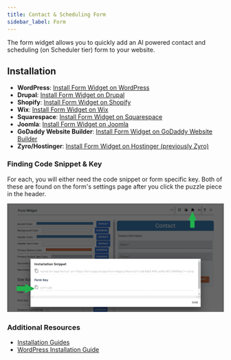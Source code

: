 ```yaml
---
title: Contact & Scheduling Form
sidebar_label: Form
---
```


The form widget allows you to quickly add an AI powered contact and scheduling (on Scheduler tier) form to your website.

## Installation

- **WordPress**: [Install Form Widget on WordPress](/help/install/wordpress)
- **Drupal**: [Install Form Widget on Drupal](/help/install/drupal)
- **Shopify**: [Install Form Widget on Shopify](/help/install/shopify)
- **Wix**: [Install Form Widget on Wix](/help/install/wix)
- **Squarespace**: [Install Form Widget on Squarespace](/help/install/squarespace)
- **Joomla**: [Install Form Widget on Joomla](/help/install/joomla)
- **GoDaddy Website Builder**: [Install Form Widget on GoDaddy Website Builder](/help/install/godaddy)
- **Zyro/Hostinger**: [Install Form Widget on Hostinger (previously Zyro)](/help/install/zyro)

### Finding Code Snippet & Key

For each, you will either need the code snippet or form specific key. Both of these are found on the form's settings page after you click the puzzle piece in the header.

<div className="centered-image-container">
<img src="/img/channel/form/form-widget-find-key.png" alt="Widget Key"/>
</div>

### Additional Resources

- [Installation Guides](/help/install/)
- [WordPress Installation Guide](/help/install/wordpress.md)
